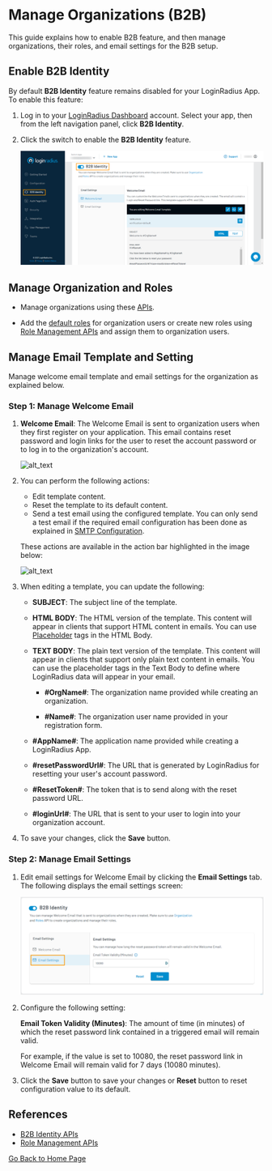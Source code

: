 # Manage Organizations (B2B)

This guide explains how to enable B2B feature, and then manage organizations, their roles, and email settings for the B2B setup.


## Enable B2B Identity

By default **B2B Identity** feature remains disabled for your LoginRadius App. To enable this feature:

1. Log in to your <a href="https://dashboard.loginradius.com/dashboard" target="_blank">LoginRadius Dashboard</a> account. Select your app, then from the left navigation panel, click **B2B Identity**.

2. Click the switch to enable the **B2B Identity** feature.

   ![alt_text](images/enable-feature.png "image_tooltip")

## Manage Organization and Roles

- Manage organizations using these <a href="https://www.loginradius.com/docs/developer/references/api/b2b-identity" target="_blank">APIs</a>.

- Add the <a href="https://www.loginradius.com/docs/developer/references/api/b2b-identity/#addupdate-roles" target="_blank">default roles</a> for organization users or create new roles using <a href="https://www.loginradius.com/docs/developer/references/api/roles-management/" target="_blank">Role Management APIs</a> and assign them to organization users.

## Manage Email Template and Setting

Manage welcome email template and email settings for the organization as explained below.

### Step 1: Manage Welcome Email

1. **Welcome Email**: The Welcome Email is sent to organization users when they first register on your application. This email contains reset password and login links for the user to reset the account password or to log in to the organization's account.

   ![alt_text](images/welcome-email.png "image_tooltip")

2. You can perform the following actions:

   * Edit template content.
   * Reset the template to its default content.
   * Send a test email using the configured template. You can only send a test email if the required email configuration has been done as explained in <a href="https://www.loginradius.com/docs/developer/guide/setup-your-smtp-provider" target="_blank">SMTP Configuration</a>.

   These actions are available in the action bar highlighted in the image below:

   ![alt_text](images/template-actions.png "image_tooltip")

3. When editing a template, you can update the following:

   * **SUBJECT**: The subject line of the template.
   * **HTML BODY**: The HTML version of the template. This content will appear in clients that support HTML content in emails. You can use [Placeholder](#placeholder-tags) tags in the HTML Body.
   * **TEXT BODY**: The plain text version of the template. This content will appear in clients that support only plain text content in emails. You can use the placeholder tags in the Text Body to define where LoginRadius data will appear in your email. 

     * **#OrgName#**: The organization name provided while creating an organization.

     * **#Name#**: The organization user name provided in your registration form.

    * **#AppName#**: The application name provided while creating a LoginRadius App.

    * **#resetPasswordUrl#**: The URL that is generated by LoginRadius for resetting your user's account password.

    * **#ResetToken#**: The token that is to send along with the reset password URL.

    * **#loginUrl#**: The URL that is sent to your user to login into your organization account.

4. To save your changes, click the **Save** button.


### Step 2: Manage Email Settings

1. Edit email settings for Welcome Email by clicking the **Email Settings** tab. The following displays the email settings screen:

   ![alt_text](images/email-settings.png "image_tooltip")

2. Configure the following setting:

   **Email Token Validity (Minutes)**: The amount of time (in minutes) of which the reset password link contained in a triggered email will remain valid.

   For example, if the value is set to 10080, the reset password link in Welcome Email will remain valid for 7 days (10080 minutes).

3. Click the **Save** button to save your changes or **Reset** button to reset configuration value to its default.



## References

* <a href="https://www.loginradius.com/docs/developer/references/api/b2b-identity" target="_blank">B2B Identity APIs</a>
* <a href="https://www.loginradius.com/docs/developer/references/api/roles-management/" target="_blank">Role Management APIs</a>


[Go Back to Home Page](/)
